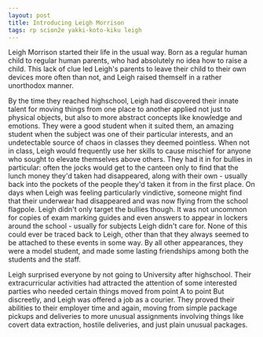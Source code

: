 ```yaml
---
layout: post
title: Introducing Leigh Morrison
tags: rp scion2e yakki-koto-kiku leigh
---
```


Leigh Morrison started their life in the usual way. Born as a regular human child to regular human parents, who had absolutely no idea how to raise a child. This lack of clue led Leigh's parents to leave their child to their own devices more often than not, and Leigh raised themself in a rather unorthodox manner.

By the time they reached highschool, Leigh had discovered their innate talent for moving things from one place to another applied not just to physical objects, but also to more abstract concepts like knowledge and emotions. They were a good student when it suited them, an amazing student when the subject was one of their particular interests, and an undetectable source of chaos in classes they deemed pointless. When not in class, Leigh would frequently use her skills to cause mischief for anyone who sought to elevate themselves above others. They had it in for bullies in particular: often the jocks would get to the canteen only to find that the lunch money they'd taken had disappeared, along with their own - usually back into the pockets of the people they'd taken it from in the first place. On days when Leigh was feeling particularly vindictive, someone might find that their underwear had disappeared and was now flying from the school flagpole. Leigh didn't only target the bullies though. It was not uncommon for copies of exam marking guides and even answers to appear in lockers around the school - usually for subjects Leigh didn't care for. None of this could ever be traced back to Leigh, other than that they always seemed to be attached to these events in some way. By all other appearances, they were a model student, and made some lasting friendships among both the students and the staff.

Leigh surprised everyone by not going to University after highschool. Their extracurricular activities had attracted the attention of some interested parties who needed certain things moved from point A to point But discreetly, and Leigh was offered a job as a courier. They proved their abilities to their employer time and again, moving from simple package pickups and deliveries to more unusual assignments involving things like covert data extraction, hostile deliveries, and just plain unusual packages. 